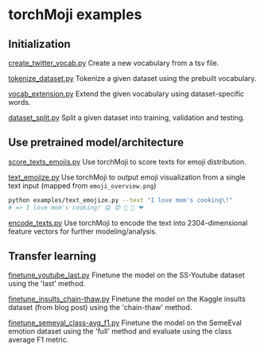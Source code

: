 # torchMoji examples

## Initialization
[create_twitter_vocab.py](create_twitter_vocab.py)
Create a new vocabulary from a tsv file.

[tokenize_dataset.py](tokenize_dataset.py)
Tokenize a given dataset using the prebuilt vocabulary.

[vocab_extension.py](vocab_extension.py)
Extend the given vocabulary using dataset-specific words.

[dataset_split.py](dataset_split.py)
Split a given dataset into training, validation and testing.

## Use pretrained model/architecture
[score_texts_emojis.py](score_texts_emojis.py)
Use torchMoji to score texts for emoji distribution.

[text_emojize.py](text_emojize.py)
Use torchMoji to output emoji visualization from a single text input (mapped from `emoji_overview.png`)

```sh
python examples/text_emojize.py --text "I love mom's cooking\!"
# => I love mom's cooking! 😋 😍 💓 💛 ❤
```

[encode_texts.py](encode_texts.py)
Use torchMoji to encode the text into 2304-dimensional feature vectors for further modeling/analysis.

## Transfer learning
[finetune_youtube_last.py](finetune_youtube_last.py)
Finetune the model on the SS-Youtube dataset using the 'last' method.

[finetune_insults_chain-thaw.py](finetune_insults_chain-thaw.py)
Finetune the model on the Kaggle insults dataset (from blog post) using the 'chain-thaw' method.

[finetune_semeval_class-avg_f1.py](finetune_semeval_class-avg_f1.py)
Finetune the model on the SemeEval emotion dataset using the 'full' method and evaluate using the class average F1 metric.
